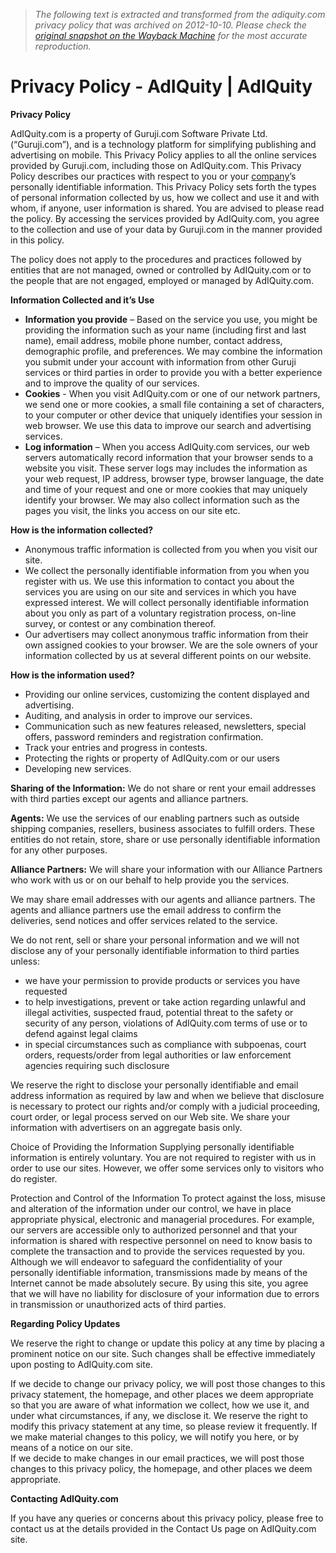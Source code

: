 > *The following text is extracted and transformed from the adiquity.com privacy policy that was archived on 2012-10-10. Please check the [original snapshot on the Wayback Machine](https://web.archive.org/web/20121010120643id_/http%3A//adiquity.com/%3Fpage_id%3D382) for the most accurate reproduction.*

# Privacy Policy - AdIQuity | AdIQuity

**Privacy Policy**

AdIQuity.com is a property of Guruji.com Software Private Ltd. (“Guruji.com”), and is a technology platform for simplifying publishing and advertising on mobile. This Privacy Policy applies to all the online services provided by Guruji.com, including those on AdIQuity.com. This Privacy Policy describes our practices with respect to you or your [company](http://adiquity.com/?page_id=15 "company")’s personally identifiable information. This Privacy Policy sets forth the types of personal information collected by us, how we collect and use it and with whom, if anyone, user information is shared. You are advised to please read the policy. By accessing the services provided by AdIQuity.com, you agree to the collection and use of your data by Guruji.com in the manner provided in this policy.

The policy does not apply to the procedures and practices followed by entities that are not managed, owned or controlled by AdIQuity.com or to the people that are not engaged, employed or managed by AdIQuity.com.

**Information Collected and it’s Use**

  * **Information you provide** – Based on the service you use, you might be providing the information such as your name (including first and last name), email address, mobile phone number, contact address, demographic profile, and preferences. We may combine the information you submit under your account with information from other Guruji services or third parties in order to provide you with a better experience and to improve the quality of our services.
  * **Cookies** \- When you visit AdIQuity.com or one of our network partners, we send one or more cookies, a small file containing a set of characters, to your computer or other device that uniquely identifies your session in web browser. We use this data to improve our search and advertising services.
  * **Log information** – When you access AdIQuity.com services, our web servers automatically record information that your browser sends to a website you visit. These server logs may includes the information as your web request, IP address, browser type, browser language, the date and time of your request and one or more cookies that may uniquely identify your browser. We may also collect information such as the pages you visit, the links you access on our site etc.



**How is the information collected?**

  * Anonymous traffic information is collected from you when you visit our site.
  * We collect the personally identifiable information from you when you register with us. We use this information to contact you about the services you are using on our site and services in which you have expressed interest. We will collect personally identifiable information about you only as part of a voluntary registration process, on-line survey, or contest or any combination thereof.
  * Our advertisers may collect anonymous traffic information from their own assigned cookies to your browser. We are the sole owners of your information collected by us at several different points on our website.



**How is the information used?**

  * Providing our online services, customizing the content displayed and advertising.
  * Auditing, and analysis in order to improve our services.
  * Communication such as new features released, newsletters, special offers, password reminders and registration confirmation.
  * Track your entries and progress in contests.
  * Protecting the rights or property of AdIQuity.com or our users
  * Developing new services.



**Sharing of the Information:** We do not share or rent your email addresses with third parties except our agents and alliance partners.

**Agents:** We use the services of our enabling partners such as outside shipping companies, resellers, business associates to fulfill orders. These entities do not retain, store, share or use personally identifiable information for any other purposes.

**Alliance Partners:** We will share your information with our Alliance Partners who work with us or on our behalf to help provide you the services.

We may share email addresses with our agents and alliance partners. The agents and alliance partners use the email address to confirm the deliveries, send notices and offer services related to the service.

We do not rent, sell or share your personal information and we will not disclose any of your personally identifiable information to third parties unless:

  * we have your permission to provide products or services you have requested
  * to help investigations, prevent or take action regarding unlawful and illegal activities, suspected fraud, potential threat to the safety or security of any person, violations of AdIQuity.com terms of use or to defend against legal claims
  * in special circumstances such as compliance with subpoenas, court orders, requests/order from legal authorities or law enforcement agencies requiring such disclosure



We reserve the right to disclose your personally identifiable and email address information as required by law and when we believe that disclosure is necessary to protect our rights and/or comply with a judicial proceeding, court order, or legal process served on our Web site. We share your information with advertisers on an aggregate basis only.

Choice of Providing the Information Supplying personally identifiable information is entirely voluntary. You are not required to register with us in order to use our sites. However, we offer some services only to visitors who do register.

Protection and Control of the Information To protect against the loss, misuse and alteration of the information under our control, we have in place appropriate physical, electronic and managerial procedures. For example, our servers are accessible only to authorized personnel and that your information is shared with respective personnel on need to know basis to complete the transaction and to provide the services requested by you.  
Although we will endeavor to safeguard the confidentiality of your personally identifiable information, transmissions made by means of the Internet cannot be made absolutely secure. By using this site, you agree that we will have no liability for disclosure of your information due to errors in transmission or unauthorized acts of third parties.

**Regarding Policy Updates**

We reserve the right to change or update this policy at any time by placing a prominent notice on our site. Such changes shall be effective immediately upon posting to AdIQuity.com site. 

If we decide to change our privacy policy, we will post those changes to this privacy statement, the homepage, and other places we deem appropriate so that you are aware of what information we collect, how we use it, and under what circumstances, if any, we disclose it. We reserve the right to modify this privacy statement at any time, so please review it frequently. If we make material changes to this policy, we will notify you here, or by means of a notice on our site.  
If we decide to make changes in our email practices, we will post those changes to this privacy policy, the homepage, and other places we deem appropriate.

**Contacting AdIQuity.com**

If you have any queries or concerns about this privacy policy, please free to contact us at the details provided in the Contact Us page on AdIQuity.com site.
